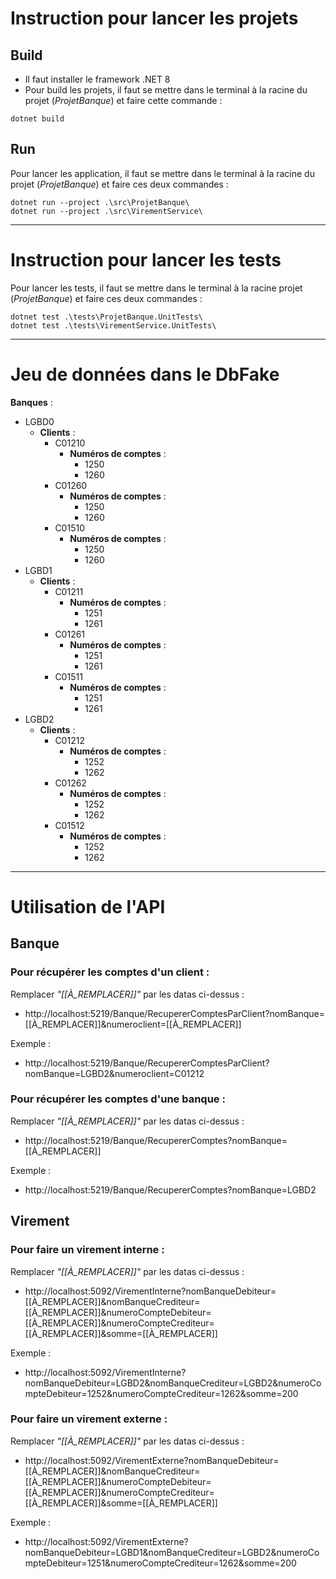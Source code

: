 # Instruction pour lancer les projets
<a name="instruction-pour-lancer-les-projets"></a>

## Build
- Il faut installer le framework .NET 8
- Pour build les projets, il faut se mettre dans le terminal à la racine du projet (*ProjetBanque*) et faire cette commande :
```shell
dotnet build
```

## Run
Pour lancer les application, il faut se mettre dans le terminal à la racine du projet (*ProjetBanque*) et faire ces deux commandes :
```shell
dotnet run --project .\src\ProjetBanque\
dotnet run --project .\src\VirementService\
```

------------------------------------------------------------------------------------------------------------------

# Instruction pour lancer les tests

Pour lancer les tests, il faut se mettre dans le terminal à la racine projet (*ProjetBanque*) et faire ces deux commandes :
```shell
dotnet test .\tests\ProjetBanque.UnitTests\
dotnet test .\tests\VirementService.UnitTests\
```

------------------------------------------------------------------------------------------------------------------

# Jeu de données dans le DbFake

**Banques** :
- LGBD0
	- **Clients** :
		- C01210
			- **Numéros de comptes** :
				- 1250
				- 1260
		- C01260
			-  **Numéros de comptes** :
				- 1250
				- 1260
		- C01510
			-  **Numéros de comptes** :
				- 1250
				- 1260
- LGBD1
	- **Clients** :
		- C01211
			- **Numéros de comptes** :
				- 1251
				- 1261
		- C01261
			-  **Numéros de comptes** :
				- 1251
				- 1261
		- C01511
			-  **Numéros de comptes** :
				- 1251
				- 1261
- LGBD2
	- **Clients** :
		- C01212
			- **Numéros de comptes** :
				- 1252
				- 1262
		- C01262
			-  **Numéros de comptes** :
				- 1252
				- 1262
		- C01512
			-  **Numéros de comptes** :
				- 1252
				- 1262

------------------------------------------------------------------------------------------------------------------

# Utilisation de l'API

## Banque

### Pour récupérer les comptes d'un client :

Remplacer _"[[À_REMPLACER]]"_ par les datas ci-dessus : 
- http://localhost:5219/Banque/RecupererComptesParClient?nomBanque=[[À_REMPLACER]]&numeroclient=[[À_REMPLACER]]

Exemple : 
- http://localhost:5219/Banque/RecupererComptesParClient?nomBanque=LGBD2&numeroclient=C01212

### Pour récupérer les comptes d'une banque :

Remplacer _"[[À_REMPLACER]]"_ par les datas ci-dessus :
- http://localhost:5219/Banque/RecupererComptes?nomBanque=[[À_REMPLACER]]

Exemple : 
- http://localhost:5219/Banque/RecupererComptes?nomBanque=LGBD2

## Virement

### Pour faire un virement interne :

Remplacer _"[[À_REMPLACER]]"_ par les datas ci-dessus :
- http://localhost:5092/VirementInterne?nomBanqueDebiteur=[[À_REMPLACER]]&nomBanqueCrediteur=[[À_REMPLACER]]&numeroCompteDebiteur=[[À_REMPLACER]]&numeroCompteCrediteur=[[À_REMPLACER]]&somme=[[À_REMPLACER]]

Exemple : 
- http://localhost:5092/VirementInterne?nomBanqueDebiteur=LGBD2&nomBanqueCrediteur=LGBD2&numeroCompteDebiteur=1252&numeroCompteCrediteur=1262&somme=200

### Pour faire un virement externe :

Remplacer _"[[À_REMPLACER]]"_ par les datas ci-dessus :
- http://localhost:5092/VirementExterne?nomBanqueDebiteur=[[À_REMPLACER]]&nomBanqueCrediteur=[[À_REMPLACER]]&numeroCompteDebiteur=[[À_REMPLACER]]&numeroCompteCrediteur=[[À_REMPLACER]]&somme=[[À_REMPLACER]]

Exemple : 
- http://localhost:5092/VirementExterne?nomBanqueDebiteur=LGBD1&nomBanqueCrediteur=LGBD2&numeroCompteDebiteur=1251&numeroCompteCrediteur=1262&somme=200
